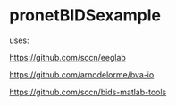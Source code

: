 # pronetBIDSexample

uses:

https://github.com/sccn/eeglab

https://github.com/arnodelorme/bva-io

https://github.com/sccn/bids-matlab-tools

